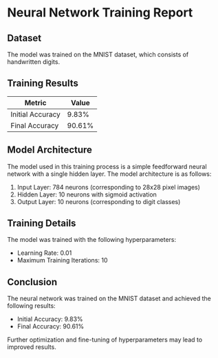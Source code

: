 # Neural Network Training Report

## Dataset

The model was trained on the MNIST dataset, which consists of handwritten digits.

## Training Results

| Metric           | Value     |
|------------------|-----------|
| Initial Accuracy | 9.83% |
| Final Accuracy | 90.61% |

## Model Architecture

The model used in this training process is a simple feedforward neural network with a single hidden layer.
The model architecture is as follows:

1. Input Layer: 784 neurons (corresponding to 28x28 pixel images)
2. Hidden Layer: 10 neurons with sigmoid activation
3. Output Layer: 10 neurons (corresponding to digit classes)

## Training Details

The model was trained with the following hyperparameters:

- Learning Rate: 0.01
- Maximum Training Iterations: 10

## Conclusion

The neural network was trained on the MNIST dataset and achieved the following results:

- Initial Accuracy: 9.83%
- Final Accuracy: 90.61%

Further optimization and fine-tuning of hyperparameters may lead to improved results.
